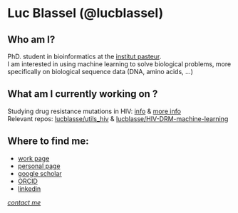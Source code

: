#  Luc Blassel (@lucblassel)

## Who am I?
PhD. student in bioinformatics at the [institut pasteur](https://research.pasteur.fr/fr/).  
I am interested in using machine learning to solve biological problems, more specifically on biological sequence data (DNA, amino acids, ...)  

## What am I currently working on ? 

Studying drug resistance mutations in HIV: [info](https://research.pasteur.fr/en/project/drm-hiv/) & [more info](https://research.pasteur.fr/en/project/applying-machine-learning-to-sequence-analysis-phd-luc-blassel-prairie/)  
Relevant repos: [lucblasse/utils_hiv](https://github.com/lucblassel/utils_hiv) & [lucblasse/HIV-DRM-machine-learning](https://github.com/lucblassel/HIV-DRM-machine-learning)

## Where to find me: 
 - [work page](https://research.pasteur.fr/en/member/luc-blassel/)
 - [personal page](https://lucblassel.com)
 - [google scholar](https://scholar.google.com/citations?user=RYs6rFwAAAAJ&hl=en)
 - [ORCID](https://orcid.org/0000-0002-6598-7673)
 - [linkedin](https://www.linkedin.com/in/luc-blassel/)

*[contact me](https://lucblassel.com/contact)*